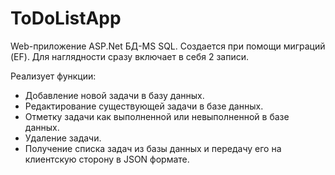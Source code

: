 # ToDoListApp
Web-приложение ASP.Net
БД-MS SQL. Создается при помощи миграций (EF). Для наглядности сразу включает в себя 2 записи. 

Реализует функции:
- Добавление новой задачи в базу данных.
- Редактирование существующей задачи в базе данных.
- Отметку задачи как выполненной или невыполненной в базе данных.
- Удаление задачи.
- Получение списка задач из базы данных и передачу его на клиентскую сторону в JSON формате.

 

